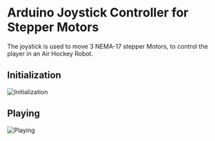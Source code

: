 # Arduino Joystick Controller for Stepper Motors

The joystick is used to move 3 NEMA-17 stepper Motors, to control the player in an Air Hockey Robot.

## Initialization
![Initialization](gifs/init.gif)

## Playing
![Playing](gifs/play.gif)
